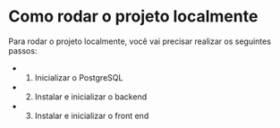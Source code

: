 # Como rodar o projeto localmente

Para rodar o projeto localmente, você vai precisar realizar os seguintes passos:
- 1. Inicializar o PostgreSQL
- 2. Instalar e inicializar o backend
- 3. Instalar e inicializar o front end
